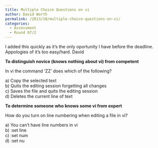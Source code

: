 ```yaml
---
title: Multiple Choice Questions on vi
author: David Worth
permalink: /2013/10/multiple-choice-questions-on-vi/
categories:
  - Assessment
  - Round 07/2
---
```

I added this quickly as it&#8217;s the only oportunity I have before the deadline. Appologies of it&#8217;s too easy/hard. David

**To distinguish novice (knows nothing about vi) from competent**

In vi the command &#8216;ZZ&#8217; does which of the following?

a) Copy the selected text  
b) Quits the editing session forgetting all changes  
c) Saves the file and quits the editing session  
d) Deletes the current line of text

**To determine someone who knows some vi from expert**

How do you turn on line numbering when editing a file in vi?

a) You can&#8217;t have line numbers in vi  
b) :set line  
c) :set num  
d) :set nu
